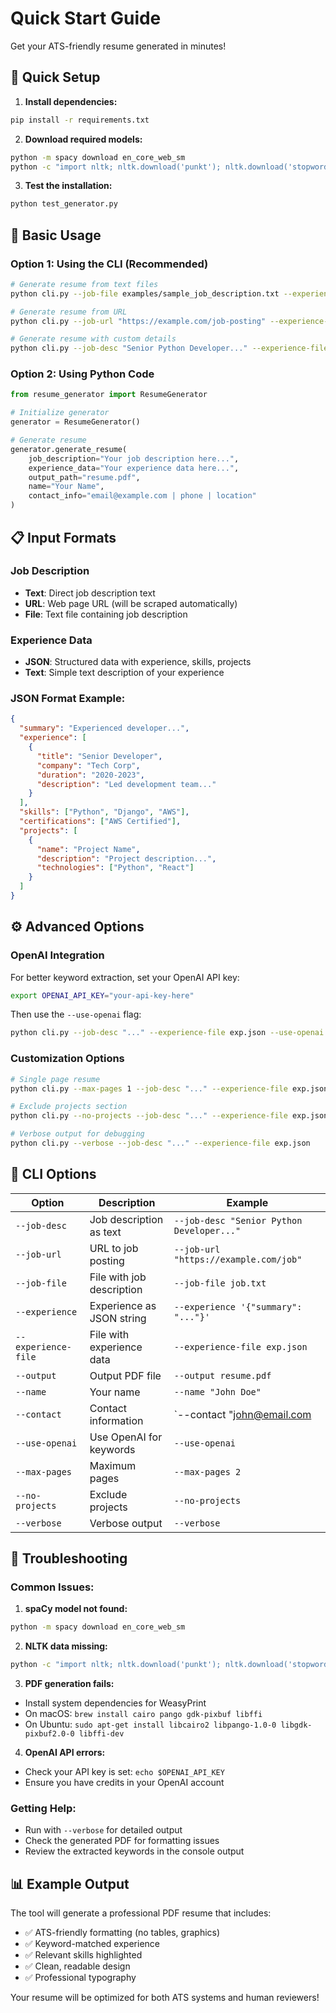 # Quick Start Guide

Get your ATS-friendly resume generated in minutes!

## 🚀 Quick Setup

1. **Install dependencies:**
```bash
pip install -r requirements.txt
```

2. **Download required models:**
```bash
python -m spacy download en_core_web_sm
python -c "import nltk; nltk.download('punkt'); nltk.download('stopwords'); nltk.download('wordnet')"
```

3. **Test the installation:**
```bash
python test_generator.py
```

## 📝 Basic Usage

### Option 1: Using the CLI (Recommended)

```bash
# Generate resume from text files
python cli.py --job-file examples/sample_job_description.txt --experience-file examples/sample_experience.json --output my_resume.pdf

# Generate resume from URL
python cli.py --job-url "https://example.com/job-posting" --experience-file my_experience.json --output resume.pdf

# Generate resume with custom details
python cli.py --job-desc "Senior Python Developer..." --experience-file exp.json --name "John Doe" --contact "john@email.com | 555-1234" --output resume.pdf
```

### Option 2: Using Python Code

```python
from resume_generator import ResumeGenerator

# Initialize generator
generator = ResumeGenerator()

# Generate resume
generator.generate_resume(
    job_description="Your job description here...",
    experience_data="Your experience data here...",
    output_path="resume.pdf",
    name="Your Name",
    contact_info="email@example.com | phone | location"
)
```

## 📋 Input Formats

### Job Description
- **Text**: Direct job description text
- **URL**: Web page URL (will be scraped automatically)
- **File**: Text file containing job description

### Experience Data
- **JSON**: Structured data with experience, skills, projects
- **Text**: Simple text description of your experience

### JSON Format Example:
```json
{
  "summary": "Experienced developer...",
  "experience": [
    {
      "title": "Senior Developer",
      "company": "Tech Corp",
      "duration": "2020-2023",
      "description": "Led development team..."
    }
  ],
  "skills": ["Python", "Django", "AWS"],
  "certifications": ["AWS Certified"],
  "projects": [
    {
      "name": "Project Name",
      "description": "Project description...",
      "technologies": ["Python", "React"]
    }
  ]
}
```

## ⚙️ Advanced Options

### OpenAI Integration
For better keyword extraction, set your OpenAI API key:
```bash
export OPENAI_API_KEY="your-api-key-here"
```

Then use the `--use-openai` flag:
```bash
python cli.py --job-desc "..." --experience-file exp.json --use-openai --output resume.pdf
```

### Customization Options
```bash
# Single page resume
python cli.py --max-pages 1 --job-desc "..." --experience-file exp.json

# Exclude projects section
python cli.py --no-projects --job-desc "..." --experience-file exp.json

# Verbose output for debugging
python cli.py --verbose --job-desc "..." --experience-file exp.json
```

## 🎯 CLI Options

| Option | Description | Example |
|--------|-------------|---------|
| `--job-desc` | Job description as text | `--job-desc "Senior Python Developer..."` |
| `--job-url` | URL to job posting | `--job-url "https://example.com/job"` |
| `--job-file` | File with job description | `--job-file job.txt` |
| `--experience` | Experience as JSON string | `--experience '{"summary": "..."}'` |
| `--experience-file` | File with experience data | `--experience-file exp.json` |
| `--output` | Output PDF file | `--output resume.pdf` |
| `--name` | Your name | `--name "John Doe"` |
| `--contact` | Contact information | `--contact "john@email.com | 555-1234"` |
| `--use-openai` | Use OpenAI for keywords | `--use-openai` |
| `--max-pages` | Maximum pages | `--max-pages 2` |
| `--no-projects` | Exclude projects | `--no-projects` |
| `--verbose` | Verbose output | `--verbose` |

## 🔧 Troubleshooting

### Common Issues:

1. **spaCy model not found:**
```bash
python -m spacy download en_core_web_sm
```

2. **NLTK data missing:**
```bash
python -c "import nltk; nltk.download('punkt'); nltk.download('stopwords'); nltk.download('wordnet')"
```

3. **PDF generation fails:**
- Install system dependencies for WeasyPrint
- On macOS: `brew install cairo pango gdk-pixbuf libffi`
- On Ubuntu: `sudo apt-get install libcairo2 libpango-1.0-0 libgdk-pixbuf2.0-0 libffi-dev`

4. **OpenAI API errors:**
- Check your API key is set: `echo $OPENAI_API_KEY`
- Ensure you have credits in your OpenAI account

### Getting Help:
- Run with `--verbose` for detailed output
- Check the generated PDF for formatting issues
- Review the extracted keywords in the console output

## 📊 Example Output

The tool will generate a professional PDF resume that includes:
- ✅ ATS-friendly formatting (no tables, graphics)
- ✅ Keyword-matched experience
- ✅ Relevant skills highlighted
- ✅ Clean, readable design
- ✅ Professional typography

Your resume will be optimized for both ATS systems and human reviewers! 